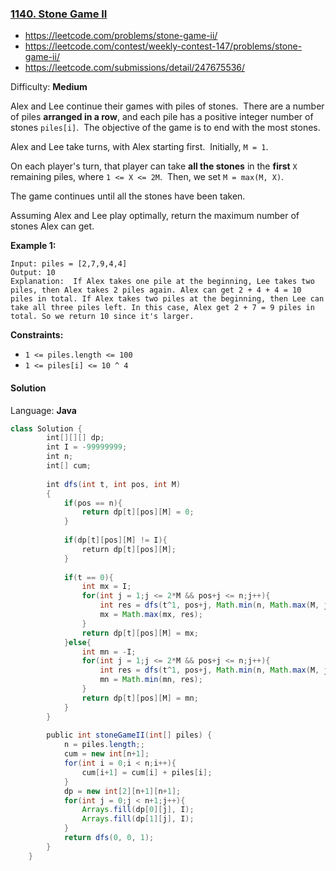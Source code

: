 ### [1140\. Stone Game II](https://leetcode.com/problems/stone-game-ii/)
- https://leetcode.com/problems/stone-game-ii/
- https://leetcode.com/contest/weekly-contest-147/problems/stone-game-ii/
- https://leetcode.com/submissions/detail/247675536/

Difficulty: **Medium**


Alex and Lee continue their games with piles of stones.  There are a number of piles **arranged in a row**, and each pile has a positive integer number of stones `piles[i]`.  The objective of the game is to end with the most stones. 

Alex and Lee take turns, with Alex starting first.  Initially, `M = 1`.

On each player's turn, that player can take **all the stones** in the **first** `X` remaining piles, where `1 <= X <= 2M`.  Then, we set `M = max(M, X)`.

The game continues until all the stones have been taken.

Assuming Alex and Lee play optimally, return the maximum number of stones Alex can get.

**Example 1:**

```
Input: piles = [2,7,9,4,4]
Output: 10
Explanation:  If Alex takes one pile at the beginning, Lee takes two piles, then Alex takes 2 piles again. Alex can get 2 + 4 + 4 = 10 piles in total. If Alex takes two piles at the beginning, then Lee can take all three piles left. In this case, Alex get 2 + 7 = 9 piles in total. So we return 10 since it's larger. 
```

**Constraints:**

*   `1 <= piles.length <= 100`
*   `1 <= piles[i] <= 10 ^ 4`


#### Solution

Language: **Java**

```java
class Solution {
        int[][][] dp;
        int I = -99999999;
        int n;
        int[] cum;
        
        int dfs(int t, int pos, int M)
        {
            if(pos == n){
                return dp[t][pos][M] = 0;
            }
            
            if(dp[t][pos][M] != I){
                return dp[t][pos][M];
            }
            
            if(t == 0){
                int mx = I;
                for(int j = 1;j <= 2*M && pos+j <= n;j++){
                    int res = dfs(t^1, pos+j, Math.min(n, Math.max(M, j))) + cum[pos+j] - cum[pos];
                    mx = Math.max(mx, res);
                }
                return dp[t][pos][M] = mx;
            }else{
                int mn = -I;
                for(int j = 1;j <= 2*M && pos+j <= n;j++){
                    int res = dfs(t^1, pos+j, Math.min(n, Math.max(M, j)));
                    mn = Math.min(mn, res);
                }
                return dp[t][pos][M] = mn;
            }
        }
        
        public int stoneGameII(int[] piles) {
            n = piles.length;;
            cum = new int[n+1];
            for(int i = 0;i < n;i++){
                cum[i+1] = cum[i] + piles[i];
            }
            dp = new int[2][n+1][n+1];
            for(int j = 0;j < n+1;j++){
                Arrays.fill(dp[0][j], I);
                Arrays.fill(dp[1][j], I);
            }
            return dfs(0, 0, 1);
        }
    }   
```